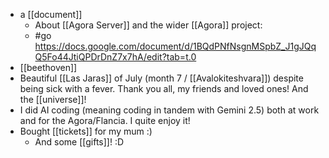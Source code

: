 - a [[document]]
  - About [[Agora Server]] and the wider [[Agora]] project:
  - #go https://docs.google.com/document/d/1BQdPNfNsgnMSpbZ_J1gJQqQ5Fo44JtiQPDrDnZ7x7hA/edit?tab=t.0
- [[beethoven]]
- Beautiful [[Las Jaras]] of July (month 7 / [[Avalokiteshvara]]) despite being sick with a fever. Thank you all, my friends and loved ones! And the [[universe]]!
- I did AI coding (meaning coding in tandem with Gemini 2.5) both at work and for the Agora/Flancia. I quite enjoy it!
- Bought [[tickets]] for my mum :)
  - And some [[gifts]]! :D
